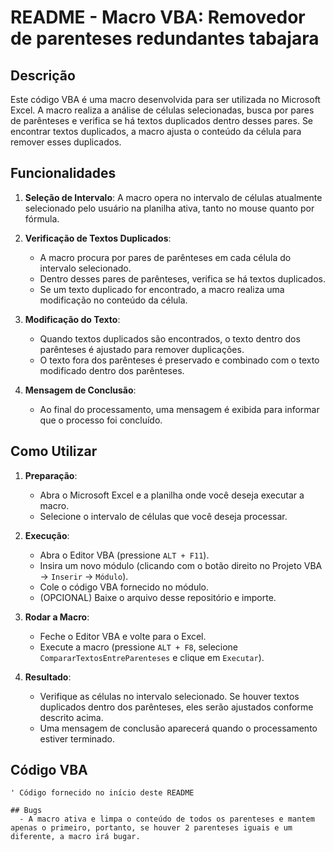 # README - Macro VBA: Removedor de parenteses redundantes tabajara
## Descrição

Este código VBA é uma macro desenvolvida para ser utilizada no Microsoft Excel. A macro realiza a análise de células selecionadas, busca por pares de parênteses e verifica se há textos duplicados dentro desses pares. Se encontrar textos duplicados, a macro ajusta o conteúdo da célula para remover esses duplicados.

## Funcionalidades

1. **Seleção de Intervalo**: A macro opera no intervalo de células atualmente selecionado pelo usuário na planilha ativa, tanto no mouse quanto por fórmula.

2. **Verificação de Textos Duplicados**:
   - A macro procura por pares de parênteses em cada célula do intervalo selecionado.
   - Dentro desses pares de parênteses, verifica se há textos duplicados.
   - Se um texto duplicado for encontrado, a macro realiza uma modificação no conteúdo da célula.

3. **Modificação do Texto**:
   - Quando textos duplicados são encontrados, o texto dentro dos parênteses é ajustado para remover duplicações.
   - O texto fora dos parênteses é preservado e combinado com o texto modificado dentro dos parênteses.

4. **Mensagem de Conclusão**:
   - Ao final do processamento, uma mensagem é exibida para informar que o processo foi concluído.

## Como Utilizar

1. **Preparação**:
   - Abra o Microsoft Excel e a planilha onde você deseja executar a macro.
   - Selecione o intervalo de células que você deseja processar.

2. **Execução**:
   - Abra o Editor VBA (pressione `ALT + F11`).
   - Insira um novo módulo (clicando com o botão direito no Projeto VBA -> `Inserir` -> `Módulo`).
   - Cole o código VBA fornecido no módulo.
   - (OPCIONAL) Baixe o arquivo desse repositório e importe.

3. **Rodar a Macro**:
   - Feche o Editor VBA e volte para o Excel.
   - Execute a macro (pressione `ALT + F8`, selecione `CompararTextosEntreParenteses` e clique em `Executar`).

4. **Resultado**:
   - Verifique as células no intervalo selecionado. Se houver textos duplicados dentro dos parênteses, eles serão ajustados conforme descrito acima.
   - Uma mensagem de conclusão aparecerá quando o processamento estiver terminado.

## Código VBA

```vba
' Código fornecido no início deste README

## Bugs
  - A macro ativa e limpa o conteúdo de todos os parenteses e mantem apenas o primeiro, portanto, se houver 2 parenteses iguais e um diferente, a macro irá bugar.
